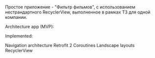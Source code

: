 Простое приложение - "Фильтр фильмов", с использованием нестрандартного RecyclerView, выполненное в рамках ТЗ для одной компании.  
  
Architecture app (MVP):  
  
Implemented:

Navigation architecture
Retrofit 2
Coroutines
Landscape layouts  
RecyclerView

